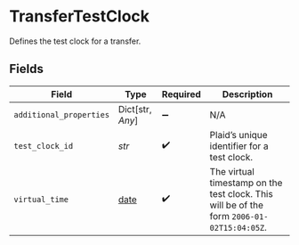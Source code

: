 # TransferTestClock

Defines the test clock for a transfer.


## Fields

| Field                                                                                     | Type                                                                                      | Required                                                                                  | Description                                                                               |
| ----------------------------------------------------------------------------------------- | ----------------------------------------------------------------------------------------- | ----------------------------------------------------------------------------------------- | ----------------------------------------------------------------------------------------- |
| `additional_properties`                                                                   | Dict[str, *Any*]                                                                          | :heavy_minus_sign:                                                                        | N/A                                                                                       |
| `test_clock_id`                                                                           | *str*                                                                                     | :heavy_check_mark:                                                                        | Plaid’s unique identifier for a test clock.                                               |
| `virtual_time`                                                                            | [date](https://docs.python.org/3/library/datetime.html#date-objects)                      | :heavy_check_mark:                                                                        | The virtual timestamp on the test clock. This will be of the form `2006-01-02T15:04:05Z`. |